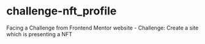 # challenge-nft_profile
Facing a Challenge from Frontend Mentor website - Challenge: Create a site which is presenting a NFT
